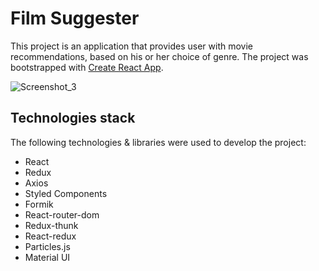 # Film Suggester

This project is an application that provides user with movie recommendations, based on his or her choice of genre.
The project was bootstrapped with [Create React App](https://github.com/facebook/create-react-app).

![Screenshot_3](https://user-images.githubusercontent.com/39527667/119329139-928c2200-bc8d-11eb-9da6-341283c32c1e.png)

## Technologies stack

The following technologies & libraries were used to develop the project:
* React
* Redux
* Axios
* Styled Components
* Formik
* React-router-dom
* Redux-thunk
* React-redux
* Particles.js
* Material UI
